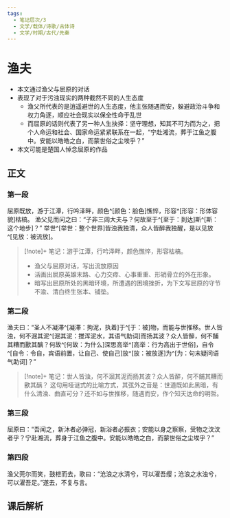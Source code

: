 ```yaml
---
tags:
  - 笔记层次/3
  - 文学/载体/诗歌/古体诗
  - 文学/时期/古代/先秦
---
```


# 渔夫

- 本文通过渔父与屈原的对话
- 表现了对于污浊现实的两种截然不同的人生态度
	- 渔父所代表的是逍遥避世的人生态度，他主张随遇而安，躲避政治斗争和权力角逐，顺应社会现实以保全性命于乱世
	- 而屈原的话则代表了另一种人生抉择：坚守理想，知其不可为而为之，把个人命运和社会、国家命运紧紧联系在一起，“宁赴湘流，葬于江鱼之腹中。安能以皓皓之白，而蒙世俗之尘埃乎？”
- 本文可能是楚国人悼念屈原的作品

## 正文


### 第一段

屈原既放，游于江潭，行吟泽畔，颜色^[颜色：脸色]憔悴，形容^[形容：形体容貌]枯槁。
渔父见而问之曰：“子非三闾大夫与？何故至于^[至于：到达]斯^[斯：这个地步]？”
举世^[举世：整个世界]皆浊我独清，众人皆醉我独醒，是以见放^[见放：被流放]。

>[!note]+  笔记：游于江潭，行吟泽畔，颜色憔悴，形容枯槁。
>- 渔父与屈原对话，写出流放原因
>- 活画出屈原英雄末路、心力交瘁、心事重重、形销骨立的外在形象。
>- 暗写出屈原所处的黑暗环境，所遭遇的困境挫折，为下文写屈原的守节不渝、清白终生张本、铺垫。

### 第二段

渔夫曰：“圣人不凝滞^[凝滞：拘泥，执着]于^[于：被]物，而能与世推移。世人皆浊，何不淈其泥^[淈其泥：搅浑泥水，其语气助词]而扬其波？众人皆醉，何不餔其糟而歠其醨？何故^[何故：为什么]深思高举^[高举：行为高出于世俗]，自令^[自令：令自，宾语前置，让自己、使自己]放^[放：被放逐]为^[为：句末疑问语气助词]？”

>[!note]+  笔记：世人皆浊，何不淈其泥而扬其波？众人皆醉，何不餔其糟而歠其醨？
>这句用哑谜式的比喻方式，其弦外之音是：世道既如此黑暗，有什么清浊、曲直可分？还不如与世推移，随遇而安，作个知天达命的明哲。

### 第三段

屈原曰：“吾闻之，新沐者必弹冠，新浴者必振衣；安能以身之察察，受物之汶汶者乎？宁赴湘流，葬身于江鱼之腹中。安能以皓皓之白，而蒙世俗之尘埃乎？”

### 第四段

渔父莞尔而笑，鼓枻而去，歌曰：“沧浪之水清兮，可以濯吾缨；沧浪之水浊兮，可以濯吾足。”遂去，不复与言。

## 课后解析


